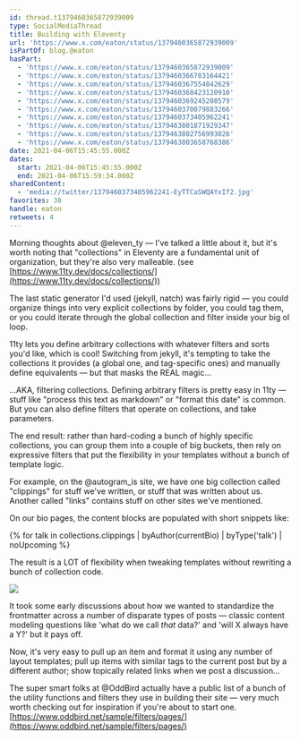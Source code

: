 ```yaml
---
id: thread.t1379460365872939009
type: SocialMediaThread
title: Building with Eleventy
url: 'https://www.x.com/eaton/status/1379460365872939009'
isPartOf: blog.@eaton
hasPart:
  - 'https://www.x.com/eaton/status/1379460365872939009'
  - 'https://www.x.com/eaton/status/1379460366783164421'
  - 'https://www.x.com/eaton/status/1379460367554842629'
  - 'https://www.x.com/eaton/status/1379460368423120910'
  - 'https://www.x.com/eaton/status/1379460369245208579'
  - 'https://www.x.com/eaton/status/1379460370079883266'
  - 'https://www.x.com/eaton/status/1379460373405962241'
  - 'https://www.x.com/eaton/status/1379463801871929347'
  - 'https://www.x.com/eaton/status/1379463802756993026'
  - 'https://www.x.com/eaton/status/1379463803658768386'
date: 2021-04-06T15:45:55.000Z
dates:
  start: 2021-04-06T15:45:55.000Z
  end: 2021-04-06T15:59:34.000Z
sharedContent:
  - 'media://twitter/1379460373405962241-EyTTCaSWQAYxIf2.jpg'
favorites: 38
handle: eaton
retweets: 4
---
```

Morning thoughts about @eleven_ty — I've talked a little about it, but it's worth noting that "collections" in Eleventy are a fundamental unit of organization, but they're also very malleable. (see [https://www.11ty.dev/docs/collections/](https://www.11ty.dev/docs/collections/))

The last static generator I'd used (jekyll, natch) was fairly rigid — you could organize things into very explicit collections by folder, you could tag them, or you could iterate through the global collection and filter inside your big ol loop.

11ty lets you define arbitrary collections with whatever filters and sorts you'd like, which is cool! Switching from jekyll, it's tempting to take the collections it provides (a global one, and tag-specific ones) and manually define equivalents — but that masks the REAL magic…

…AKA, filtering collections. Defining arbitrary filters is pretty easy in 11ty — stuff like "process this text as markdown" or "format this date" is common. But you can also define filters that operate on collections, and take parameters.

The end result: rather than hard-coding a bunch of highly specific collections, you can group them into a couple of big buckets, then rely on expressive filters that put the flexibility in your templates without a bunch of template logic.

For example, on the @autogram_is site, we have one big collection called "clippings" for stuff we've written, or stuff that was written about us. Another called "links" contains stuff on other sites we've mentioned.

On our bio pages, the content blocks are populated with short snippets like:

{\% for talk in collections.clippings | byAuthor(currentBio) | byType('talk') | noUpcoming \%}

The result is a LOT of flexibility when tweaking templates without rewriting a bunch of collection code.

![](media://twitter/1379460373405962241-EyTTCaSWQAYxIf2.jpg)

It took some early discussions about how we wanted to standardize the frontmatter across a number of disparate types of posts — classic content modeling questions like 'what do we call *that* data?' and 'will X always have a Y?' but it pays off.

Now, it's very easy to pull up an item and format it using any number of layout templates; pull up items with similar tags to the current post but by a different author; show topically related links when we post a discussion…

The super smart folks at @OddBird actually have a public list of a bunch of the utility functions and filters they use in building their site — very much worth checking out for inspiration if you're about to start one. [https://www.oddbird.net/sample/filters/pages/](https://www.oddbird.net/sample/filters/pages/)

